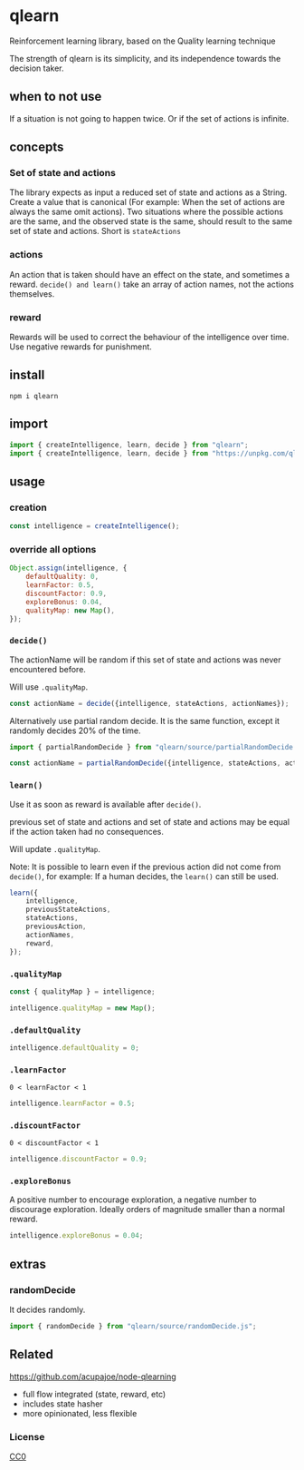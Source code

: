 # qlearn

Reinforcement learning library, based on the Quality learning technique

The strength of qlearn is its simplicity, and its independence towards the decision taker.

## when to not use

If a situation is not going to happen twice. Or if the set of actions is infinite.

## concepts

### Set of state and actions

The library expects as input a reduced set of state and actions as a String. Create a value that is canonical (For example: When the set of actions are always the same omit actions). Two situations where the possible actions are the same, and the observed state is the same, should result to the same set of state and actions. Short is `stateActions`

### actions

An action that is taken should have an effect on the state, and sometimes a reward. `decide() and learn()` take an array of action names, not the actions themselves.

### reward

Rewards will be used to correct the behaviour of the intelligence over time. Use negative rewards for punishment.


## install

```
npm i qlearn
```

## import

```js
import { createIntelligence, learn, decide } from "qlearn";
import { createIntelligence, learn, decide } from "https://unpkg.com/qlearn/source/qlearn.js";
```

## usage

### creation

```js
const intelligence = createIntelligence();
```

### override all options

```js
Object.assign(intelligence, {
    defaultQuality: 0,
    learnFactor: 0.5,
    discountFactor: 0.9,
    exploreBonus: 0.04,
    qualityMap: new Map(),
});
```

### `decide()`

The actionName will be random if this set of state and actions was never encountered before.

Will use `.qualityMap`.


```js
const actionName = decide({intelligence, stateActions, actionNames});
```

Alternatively use partial random decide. It is the same function, except it randomly decides 20% of the time.

```js
import { partialRandomDecide } from "qlearn/source/partialRandomDecide.js";

const actionName = partialRandomDecide({intelligence, stateActions, actionNames});
```

### `learn()`

Use it as soon as reward is available after `decide()`.

previous set of state and actions and set of state and actions may be equal if the action taken had no consequences.

Will update `.qualityMap`.

Note: It is possible to learn even if the previous action did not come from `decide()`, for example: If a human decides, the `learn()` can still be used.

```js
learn({
    intelligence,
    previousStateActions,
    stateActions,
    previousAction,
    actionNames,
    reward,
});
```

### `.qualityMap`

```js
const { qualityMap } = intelligence;
```

```js
intelligence.qualityMap = new Map();
```

### `.defaultQuality`

```js
intelligence.defaultQuality = 0;
```

### `.learnFactor`

`0 < learnFactor < 1 `

```js
intelligence.learnFactor = 0.5;
```

### `.discountFactor`


`0 < discountFactor < 1 `

```js
intelligence.discountFactor = 0.9;
```

### `.exploreBonus`

A positive number to encourage exploration, a negative number to discourage exploration.
Ideally orders of magnitude smaller than a normal reward.

```js
intelligence.exploreBonus = 0.04;
```

## extras

### randomDecide

It decides randomly.

```js
import { randomDecide } from "qlearn/source/randomDecide.js";
```


## Related

https://github.com/acupajoe/node-qlearning

 * full flow integrated (state, reward, etc)
 * includes state hasher
 * more opinionated, less flexible

### License

[CC0](./license.txt)
